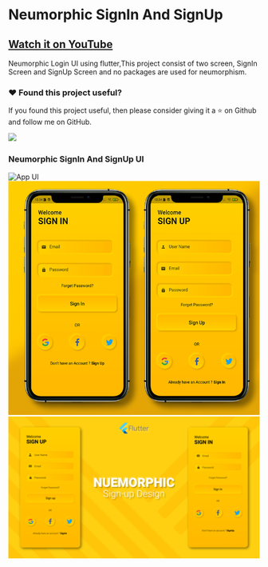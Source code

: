 # Neumorphic SignIn And SignUp

## [Watch it on YouTube](https://youtu.be/_A692BcCXwk)


Neumorphic Login UI using flutter,This project consist of two screen, SignIn Screen and SignUp Screen and no packages are used for neumorphism.

### :heart: Found this project useful?

If you found this project useful, then please consider giving it a :star: on Github and follow me on GitHub.

<a href="https://www.buymeacoffee.com/iamsayuj"><img src="https://cdn.buymeacoffee.com/buttons/v2/default-yellow.png" height="60"></a>

### Neumorphic SignIn And SignUp UI

![App UI](/neumorphicgif.gif)
![App UI](/neumoallscr.png)
![App UI](/neumophicthumb.png)
